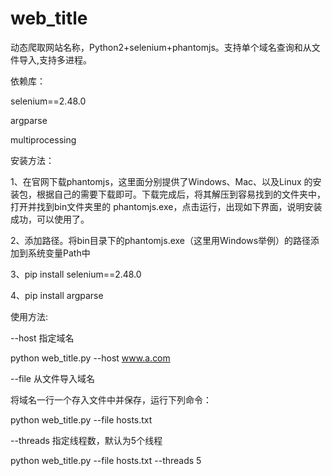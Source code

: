 # web_title

动态爬取网站名称，Python2+selenium+phantomjs。支持单个域名查询和从文件导入,支持多进程。

依赖库：

selenium==2.48.0

argparse

multiprocessing

安装方法：

1、在官网下载phantomjs，这里面分别提供了Windows、Mac、以及Linux 的安装包，根据自己的需要下载即可。下载完成后，将其解压到容易找到的文件夹中，打开并找到bin文件夹里的 phantomjs.exe，点击运行，出现如下界面，说明安装成功，可以使用了。

2、添加路径。将bin目录下的phantomjs.exe（这里用Windows举例）的路径添加到系统变量Path中

3、pip install selenium==2.48.0

4、pip install argparse

使用方法:

--host  指定域名

python web_title.py --host www.a.com

--file 从文件导入域名

将域名一行一个存入文件中并保存，运行下列命令：

python web_title.py --file hosts.txt

--threads 指定线程数，默认为5个线程

python web_title.py --file hosts.txt --threads 5
